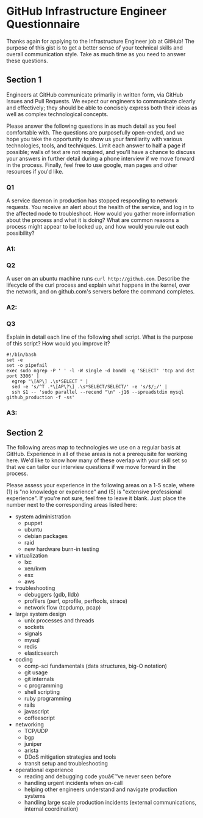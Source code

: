 # GitHub Infrastructure Engineer Questionnaire

Thanks again for applying to the Infrastructure Engineer job at GitHub! The purpose of this gist is to get a better sense of your technical skills and overall communication style. Take as much time as you need to answer these questions.

## Section 1

Engineers at GitHub communicate primarily in written form, via GitHub Issues and Pull Requests. We expect our engineers to communicate clearly and effectively; they should be able to concisely express both their ideas as well as complex technological concepts.

Please answer the following questions in as much detail as you feel comfortable with. The questions are purposefully open-ended, and we hope you take the opportunity to show us your familiarity with various technologies, tools, and techniques. Limit each answer to half a page if possible; walls of text are not required, and you'll have a chance to discuss your answers in further detail during a phone interview if we move forward in the process. Finally, feel free to use google, man pages and other resources if you'd like.

### Q1

A service daemon in production has stopped responding to network requests. You receive an alert about the health of the service, and log in to the affected node to troubleshoot. How would you gather more information about the process and what it is doing? What are common reasons a process might appear to be locked up, and how would you rule out each possibility?

### A1: 


### Q2

A user on an ubuntu machine runs `curl http://github.com`. Describe the lifecycle of the curl process and explain what happens in the kernel, over the network, and on github.com's servers before the command completes.


### A2: 


### Q3

Explain in detail each line of the following shell script. What is the purpose of this script? How would you improve it?

```
#!/bin/bash
set -e
set -o pipefail
exec sudo ngrep -P ' ' -l -W single -d bond0 -q 'SELECT' 'tcp and dst port 3306' |
  egrep "\[AP\] .\s*SELECT " |
  sed -e 's/^T .*\[AP\?\] .\s*SELECT/SELECT/' -e 's/$/;/' |
  ssh $1 -- 'sudo parallel --recend "\n" -j16 --spreadstdin mysql github_production -f -ss'
```

### A3: 


## Section 2

The following areas map to technologies we use on a regular basis at GitHub. Experience in all of these areas is not a prerequisite for working here. We'd like to know how many of these overlap with your skill set so that we can tailor our interview questions if we move forward in the process.

Please assess your experience in the following areas on a 1-5 scale, where (1) is "no knowledge or experience" and (5) is "extensive professional experience". If you're not sure, feel free to leave it blank. Just place the number next to the corresponding areas listed here:

- system administration 
  - puppet
  - ubuntu
  - debian packages
  - raid
  - new hardware burn-in testing
- virtualization
  - lxc
  - xen/kvm
  - esx
  - aws
- troubleshooting
  - debuggers (gdb, lldb)
  - profilers (perf, oprofile, perftools, strace)
  - network flow (tcpdump, pcap)
- large system design
  - unix processes and threads
  - sockets
  - signals
  - mysql
  - redis
  - elasticsearch
- coding
  - comp-sci fundamentals (data structures, big-O notation)
  - git usage
  - git internals
  - c programming
  - shell scripting
  - ruby programming
  - rails
  - javascript
  - coffeescript
- networking
  - TCP/UDP
  - bgp
  - juniper
  - arista
  - DDoS mitigation strategies and tools
  - transit setup and troubleshooting
- operational experience
  - reading and debugging code youâ€™ve never seen before
  - handling urgent incidents when on-call
  - helping other engineers understand and navigate production systems
  - handling large scale production incidents (external communications, internal coordination)
